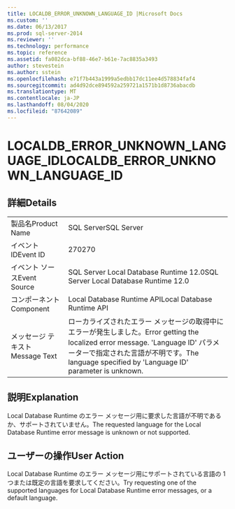 ```yaml
---
title: LOCALDB_ERROR_UNKNOWN_LANGUAGE_ID |Microsoft Docs
ms.custom: ''
ms.date: 06/13/2017
ms.prod: sql-server-2014
ms.reviewer: ''
ms.technology: performance
ms.topic: reference
ms.assetid: fa082dca-bf88-46e7-b61e-7ac8835a3493
author: stevestein
ms.author: sstein
ms.openlocfilehash: e71f7b443a1999a5edbb17dc11ee4d578834faf4
ms.sourcegitcommit: ad4d92dce894592a259721a1571b1d8736abacdb
ms.translationtype: MT
ms.contentlocale: ja-JP
ms.lasthandoff: 08/04/2020
ms.locfileid: "87642089"
---
```

# <a name="localdb_error_unknown_language_id"></a><span data-ttu-id="8bb37-102">LOCALDB_ERROR_UNKNOWN_LANGUAGE_ID</span><span class="sxs-lookup"><span data-stu-id="8bb37-102">LOCALDB_ERROR_UNKNOWN_LANGUAGE_ID</span></span>
    
## <a name="details"></a><span data-ttu-id="8bb37-103">詳細</span><span class="sxs-lookup"><span data-stu-id="8bb37-103">Details</span></span>  
  
|||  
|-|-|  
|<span data-ttu-id="8bb37-104">製品名</span><span class="sxs-lookup"><span data-stu-id="8bb37-104">Product Name</span></span>|<span data-ttu-id="8bb37-105">SQL Server</span><span class="sxs-lookup"><span data-stu-id="8bb37-105">SQL Server</span></span>|  
|<span data-ttu-id="8bb37-106">イベント ID</span><span class="sxs-lookup"><span data-stu-id="8bb37-106">Event ID</span></span>|<span data-ttu-id="8bb37-107">270</span><span class="sxs-lookup"><span data-stu-id="8bb37-107">270</span></span>|  
|<span data-ttu-id="8bb37-108">イベント ソース</span><span class="sxs-lookup"><span data-stu-id="8bb37-108">Event Source</span></span>|<span data-ttu-id="8bb37-109">SQL Server Local Database Runtime 12.0</span><span class="sxs-lookup"><span data-stu-id="8bb37-109">SQL Server Local Database Runtime 12.0</span></span>|  
|<span data-ttu-id="8bb37-110">コンポーネント</span><span class="sxs-lookup"><span data-stu-id="8bb37-110">Component</span></span>|<span data-ttu-id="8bb37-111">Local Database Runtime API</span><span class="sxs-lookup"><span data-stu-id="8bb37-111">Local Database Runtime API</span></span>|  
|<span data-ttu-id="8bb37-112">メッセージ テキスト</span><span class="sxs-lookup"><span data-stu-id="8bb37-112">Message Text</span></span>|<span data-ttu-id="8bb37-113">ローカライズされたエラー メッセージの取得中にエラーが発生しました。</span><span class="sxs-lookup"><span data-stu-id="8bb37-113">Error getting the localized error message.</span></span> <span data-ttu-id="8bb37-114">'Language ID' パラメーターで指定された言語が不明です。</span><span class="sxs-lookup"><span data-stu-id="8bb37-114">The language specified by 'Language ID' parameter is unknown.</span></span>|  
  
## <a name="explanation"></a><span data-ttu-id="8bb37-115">説明</span><span class="sxs-lookup"><span data-stu-id="8bb37-115">Explanation</span></span>  
 <span data-ttu-id="8bb37-116">Local Database Runtime のエラー メッセージ用に要求した言語が不明であるか、サポートされていません。</span><span class="sxs-lookup"><span data-stu-id="8bb37-116">The requested language for the Local Database Runtime error message is unknown or not supported.</span></span>  
  
## <a name="user-action"></a><span data-ttu-id="8bb37-117">ユーザーの操作</span><span class="sxs-lookup"><span data-stu-id="8bb37-117">User Action</span></span>  
 <span data-ttu-id="8bb37-118">Local Database Runtime のエラー メッセージ用にサポートされている言語の 1 つまたは既定の言語を要求してください。</span><span class="sxs-lookup"><span data-stu-id="8bb37-118">Try requesting one of the supported languages for Local Database Runtime error messages, or a default language.</span></span>  
  
  
